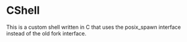 # CShell
This is a custom shell written in C that uses the posix_spawn interface instead of the old fork interface.
